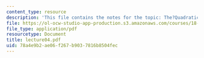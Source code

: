 ```yaml
---
content_type: resource
description: 'This file contains the notes for the topic: The?Quadratic?Family?and?the?Cantor?Set.'
file: https://ol-ocw-studio-app-production.s3.amazonaws.com/courses/18-091-mathematical-exposition-spring-2005/78a4e9b2ae06f267b9037816b8504fec_lecture04.pdf
file_type: application/pdf
resourcetype: Document
title: lecture04.pdf
uid: 78a4e9b2-ae06-f267-b903-7816b8504fec
---
```

